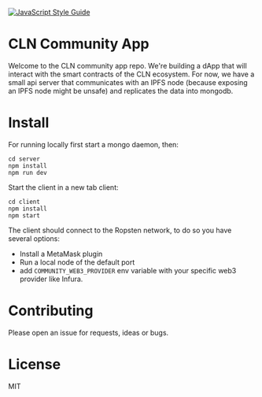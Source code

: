 [![JavaScript Style Guide](https://cdn.rawgit.com/standard/standard/master/badge.svg)](https://github.com/standard/standard)

# CLN Community App
Welcome to the CLN community app repo. We're building a dApp that will interact with the smart contracts of the CLN ecosystem. For now, we have a small api server that communicates with an IPFS node (because exposing an IPFS node might be unsafe) and replicates the data into mongodb.

# Install
For running locally first start a mongo daemon, then:
```
cd server
npm install
npm run dev
```

Start the client in a new tab client:
```
cd client
npm install
npm start
```

The client should connect to the Ropsten network, to do so you have several options:
- Install a MetaMask plugin
- Run a local node of the default port
- add `COMMUNITY_WEB3_PROVIDER` env variable with your specific web3 provider like Infura.

# Contributing

Please open an issue for requests, ideas or bugs.

# License
MIT
